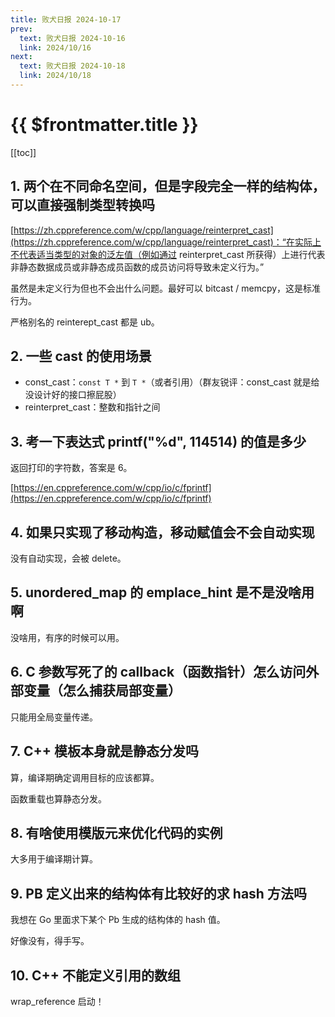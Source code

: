 ```yaml
---
title: 败犬日报 2024-10-17
prev:
  text: 败犬日报 2024-10-16
  link: 2024/10/16
next:
  text: 败犬日报 2024-10-18
  link: 2024/10/18
---
```


# {{ $frontmatter.title }}

[[toc]]

## 1. 两个在不同命名空间，但是字段完全一样的结构体，可以直接强制类型转换吗

[https://zh.cppreference.com/w/cpp/language/reinterpret_cast](https://zh.cppreference.com/w/cpp/language/reinterpret_cast)：“在实际上不代表适当类型的对象的泛左值（例如通过 reinterpret_cast 所获得）上进行代表非静态数据成员或非静态成员函数的成员访问将导致未定义行为。”

虽然是未定义行为但也不会出什么问题。最好可以 bitcast / memcpy，这是标准行为。

严格别名的 reinterept_cast 都是 ub。

## 2. 一些 cast 的使用场景

- const_cast：`const T *` 到 `T *`（或者引用）（群友锐评：const_cast 就是给没设计好的接口擦屁股）
- reinterpret_cast：整数和指针之间

## 3. 考一下表达式 printf("%d", 114514) 的值是多少

返回打印的字符数，答案是 6。

[https://en.cppreference.com/w/cpp/io/c/fprintf](https://en.cppreference.com/w/cpp/io/c/fprintf)

## 4. 如果只实现了移动构造，移动赋值会不会自动实现

没有自动实现，会被 delete。

## 5. unordered_map 的 emplace_hint 是不是没啥用啊

没啥用，有序的时候可以用。

## 6. C 参数写死了的 callback（函数指针）怎么访问外部变量（怎么捕获局部变量）

只能用全局变量传递。

## 7. C++ 模板本身就是静态分发吗

算，编译期确定调用目标的应该都算。

函数重载也算静态分发。

## 8. 有啥使用模版元来优化代码的实例

大多用于编译期计算。

## 9. PB 定义出来的结构体有比较好的求 hash 方法吗

我想在 Go 里面求下某个 Pb 生成的结构体的 hash 值。

好像没有，得手写。

## 10. C++ 不能定义引用的数组

wrap_reference 启动！
